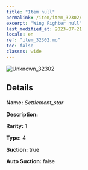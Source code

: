 ```yaml
---
title: "Item null"
permalink: /item/item_32302/
excerpt: "Wing Fighter null"
last_modified_at: 2023-07-21
locale: en
ref: "item_32302.md"
toc: false
classes: wide
---
```



 ![Unknown_32302](/images/item/Settlement_star_p.png)



## Details

 **Name:** *Settlement_star* 

 **Description:** 

 **Rarity:** 1 

 **Type:** 4 

 **Suction:** true 

 **Auto Suction:** false 


